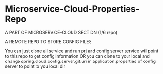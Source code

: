 # Microservice-Cloud-Properties-Repo

A PART OF MICROSERVICE-CLOUD SECTION (1/6 repo)

A REMOTE REPO TO STORE CONFIG FILES 

You can just clone all service and run prj and config server service will point to this repo to get config information
OR 
you can clone to your local and change spring.cloud.config.server.git.uri in application.properties of config server to point to you local dir
